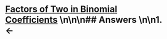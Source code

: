 # [Factors of Two in Binomial Coefficients](https://projecteuler.net/problem=704) \n\n\n## Answers \n\n1. &larr;
